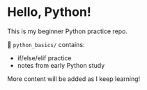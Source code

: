 # Hello, Python!

This is my beginner Python practice repo.

📁 `python_basics/` contains:
- if/else/elif practice
- notes from early Python study

More content will be added as I keep learning!

